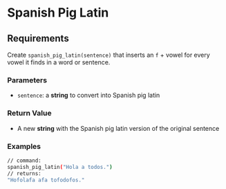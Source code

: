# Spanish Pig Latin
## Requirements
Create `spanish_pig_latin(sentence)` that inserts an `f` + vowel for every vowel it finds in a word or sentence.
### Parameters
* `sentence`: a **string** to convert into Spanish pig latin
### Return Value
* A new **string** with the Spanish pig latin version of the original sentence
### Examples
```bash
// command: 
spanish_pig_latin("Hola a todos.") 
// returns: 
"Hofolafa afa tofodofos."
```